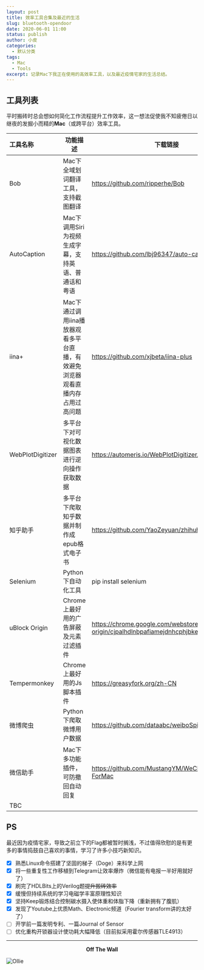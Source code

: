 ```yaml
---
layout: post
title: 效率工具合集及最近的生活
slug: bluetooth-opendoor
date: 2020-06-01 11:00
status: publish
author: 小皮
categories: 
  - 默认分类
tags: 
  - Mac
  - Tools
excerpt: 记录Mac下我正在使用的高效率工具，以及最近疫情宅家的生活总结。
---
```


## 工具列表

平时搬砖时总会想如何简化工作流程提升工作效率，这一想法促使我不知疲倦日以继夜的发掘小而精的**Mac**（或跨平台）效率工具。

| 工具名称         | 功能描述                                                     | 下载链接                                                     |
| :--------------- | ------------------------------------------------------------ | ------------------------------------------------------------ |
| Bob              | Mac下全域划词翻译工具，支持截图翻译                          | https://github.com/ripperhe/Bob                              |
| AutoCaption      | Mac下调用Siri为视频生成字幕，支持英语、普通话和粤语          | https://github.com/lbj96347/auto-caption-mac                 |
| iina+            | Mac下通过调用iina播放器观看多平台直播，有效避免浏览器观看直播内存占用过高问题 | https://github.com/xjbeta/iina-plus                          |
| WebPlotDigitizer | 多平台下对可视化数据图表进行逆向操作获取数据                 | https://automeris.io/WebPlotDigitizer/                       |
| 知乎助手         | 多平台下爬取知乎数据并制作成epub格式电子书                   | https://github.com/YaoZeyuan/zhihuhelp                       |
| Selenium         | Python下自动化工具                                           | pip install selenium                                         |
| uBlock Origin    | Chrome上最好用的广告屏蔽及元素过滤插件                       | https://chrome.google.com/webstore/detail/ublock-origin/cjpalhdlnbpafiamejdnhcphjbkeiagm |
| Tempermonkey     | Chrome上最好用的Js脚本插件                                   | https://greasyfork.org/zh-CN                                 |
| 微博爬虫         | Python下爬取微博用户数据                                     | https://github.com/dataabc/weiboSpider                       |
| 微信助手         | Mac下多功能插件，可防撤回自动回复                            | https://github.com/MustangYM/WeChatExtension-ForMac          |
| TBC              |                                                              |                                                              |

## PS

最近因为疫情宅家，导致之前立下的Flag都被暂时搁浅，不过值得欣慰的是有更多的事情捣鼓自己喜欢的事情，学习了许多小技巧新知识。

- [x] 熟悉Linux命令搭建了坚固的梯子（Doge）来科学上网
- [x] 将一些重复性工作移植到Telegram让效率爆炸（微信能有电报一半好用就好了）
- [x] 刷完了HDLBits上的Verilog题~~提升搬砖效率~~
- [x] 缓慢但持续系统的学习电磁学丰富原理性知识
- [x] 坚持Keep锻炼结合控制碳水摄入使体重和体脂下降（重新拥有了腹肌）
- [x] 发现了Youtube上优质Math、Electronic频道（Fourier transform讲的太好了）
- [ ] 开学前一篇发明专利、一篇Journal of Sensor
- [ ] 优化重构开锁器设计使功耗大幅降低（目前拟采用霍尔传感器TLE4913）

------

<center><b>Off The Wall</b></center>

![Ollie](/Users/zhangchenhao/Desktop/coding/git/Blog-With-GitHub-Boilerplate/src/images/Ollie.jpg)